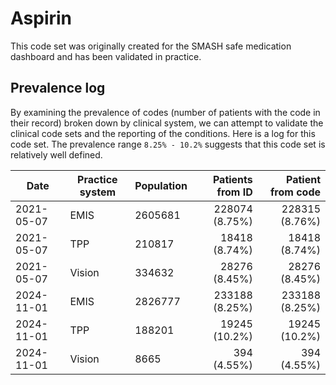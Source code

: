 # Aspirin

This code set was originally created for the SMASH safe medication dashboard and has been validated in practice.

## Prevalence log

By examining the prevalence of codes (number of patients with the code in their record) broken down by clinical system, we can attempt to validate the clinical code sets and the reporting of the conditions. Here is a log for this code set. The prevalence range `8.25% - 10.2%` suggests that this code set is relatively well defined.

| Date       | Practice system | Population | Patients from ID | Patient from code |
| ---------- | --------------- | ---------- | ---------------: | ----------------: |
| 2021-05-07 | EMIS            | 2605681    |   228074 (8.75%) |    228315 (8.76%) |
| 2021-05-07 | TPP             | 210817     |    18418 (8.74%) |     18418 (8.74%) |
| 2021-05-07 | Vision          | 334632     |    28276 (8.45%) |     28276 (8.45%) |
| 2024-11-01 | EMIS | 2826777 | 233188 (8.25%) | 233188 (8.25%) | 
| 2024-11-01 | TPP | 188201 | 19245 (10.2%) | 19245 (10.2%) | 
| 2024-11-01 | Vision | 8665 | 394 (4.55%) | 394 (4.55%) | 